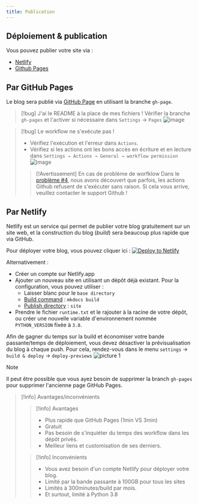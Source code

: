```yaml
---
title: Publication
---
```


## Déploiement & publication

Vous pouvez publier votre site via :
- [Netlify](https://www.netlify.com/)
- [Github Pages](https://pages.github.com/)

## Par GitHub Pages

Le blog sera publié via [GitHub Page](https://pages.github.com/) en utilisant la branche `gh-page`. 

> [!bug] J'ai le README à la place de mes fichiers !
> Vérifier la branche `gh-pages` et l'activer si nécessaire dans `Settings` → `Pages`
> ![image](https://user-images.githubusercontent.com/30244939/166161220-973cee87-75eb-4b9f-b521-1c67d273def7.png)

> [!bug] Le workflow ne s'exécute pas !
> - Vérifiez l'exécution et l'erreur dans `Actions`. 
> - Vérifiez si les actions ont les bons accès en écriture et en lecture dans `Settings → Actions → General → workflow permission` ![image](https://user-images.githubusercontent.com/30244939/166161294-0f4f70c2-fda5-4465-89b0-d6b1b5e6995d.png)
>> [!Avertissement] En cas de problème de worfklow
>> Dans le [problème #4](https://github.com/obsidianPublisher/obsidian-github-publisher/issues/4), nous avons découvert que parfois, les actions Github refusent de s'exécuter sans raison. Si cela vous arrive, veuillez contacter le support Github !

## Par Netlify

Netlify est un service qui permet de publier votre blog gratuitement sur un site web, et la construction du blog (*build*) sera beaucoup plus rapide que via GitHub.

Pour déployer votre blog, vous pouvez cliquer ici : [![Deploy to Netlify](https://www.netlify.com/img/deploy/button.svg)](https://app.netlify.com/start/deploy?repository=https://github.com/ObsidianPublisher/publisher-template-netlify)

Alternativement : 
- Créer un compte sur Netlify.app
- Ajouter un nouveau site en utilisant un dépôt déjà existant. 
    Pour la configuration, vous pouvez utiliser :
    - Laisser blanc pour le `base directory`
    - <u>Build command</u> : `mkdocs build`
    - <u>Publish directory</u> : `site`
- Prendre le fichier `runtime.txt` et le rajouter à la racine de votre dépôt, ou créer une nouvelle variable d'environnement nommée `PYTHON_VERSION` fixée à `3.8`.

Afin de gagner du temps sur la build et économiser votre bande passante/temps de déploiement, vous devez désactiver la prévisualisation du blog à chaque push. 
Pour cela, rendez-vous dans le menu `settings` -> `build & deploy` -> `deploy-previews`
![picture 1](https://i.imgur.com/DNS0DdX.png)  


> [!note]
> Il peut être possible que vous ayez besoin de supprimer la branch `gh-pages` pour supprimer l'ancienne page GitHub Pages.

> [!info] Avantages/inconvénients
>> [!info] Avantages
>> - Plus rapide que GitHub Pages (1min VS 3min)
>> - Gratuit
>> - Pas besoin de s'inquiéter du temps des workflow dans les dépôt privés.
>> - Meilleur liens et customisation de ses derniers.
>
>> [!info] Inconvénients
>> - Vous avez besoin d'un compte Netlify pour déployer votre blog.
>> - Limité par la bande passante à 100GB pour tous les sites
>> - Limités à 300minutes/build par mois.
>> - Et surtout, limité à Python 3.8


[^1]: Vous pouvez trouver le lien dans `Settings > Pages`

